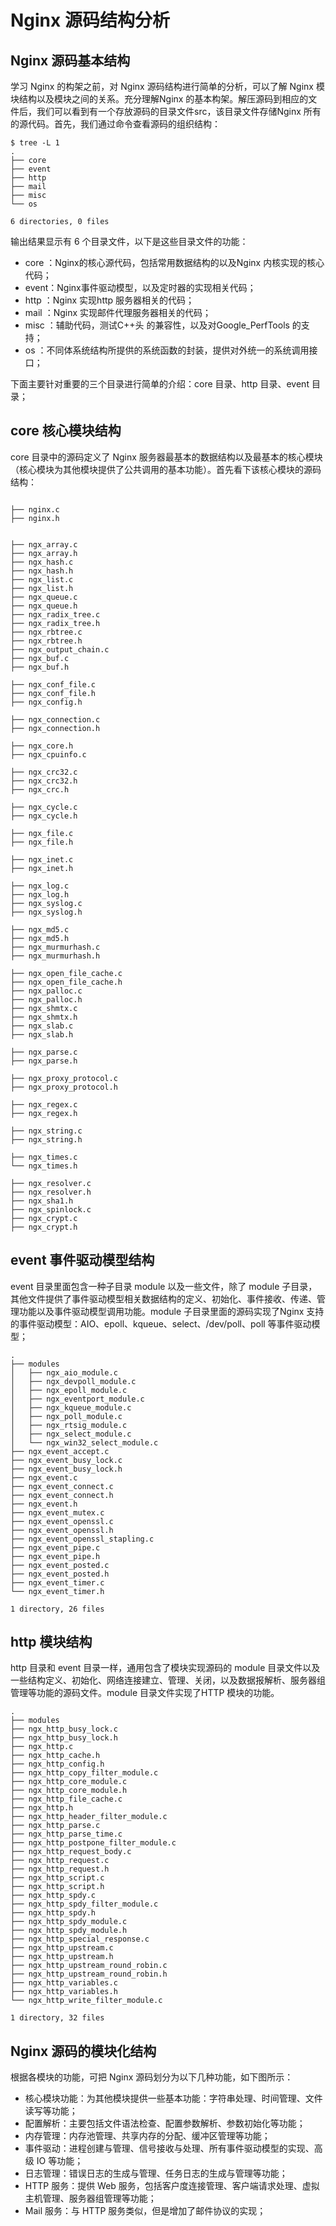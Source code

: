 # Nginx 源码结构分析

## Nginx 源码基本结构

学习 Nginx 的构架之前，对 Nginx 源码结构进行简单的分析，可以了解 Nginx 模块结构以及模块之间的关系。充分理解Nginx 的基本构架。解压源码到相应的文件后，我们可以看到有一个存放源码的目录文件src，该目录文件存储Nginx 所有的源代码。首先，我们通过命令查看源码的组织结构：

```text
$ tree -L 1
.
├── core
├── event
├── http
├── mail
├── misc
└── os

6 directories, 0 files

```

输出结果显示有 6 个目录文件，以下是这些目录文件的功能：

* core  ：Nginx的核心源代码，包括常用数据结构的以及Nginx 内核实现的核心代码；
* event：Nginx事件驱动模型，以及定时器的实现相关代码；
* http   ：Nginx 实现http 服务器相关的代码；
* mail  ：Nginx 实现邮件代理服务器相关的代码；
* misc ：辅助代码，测试C++头 的兼容性，以及对Google\_PerfTools 的支持；
* os     ：不同体系统结构所提供的系统函数的封装，提供对外统一的系统调用接口；

下面主要针对重要的三个目录进行简单的介绍：core 目录、http 目录、event 目录；

## core 核心模块结构

core 目录中的源码定义了 Nginx 服务器最基本的数据结构以及最基本的核心模块（核心模块为其他模块提供了公共调用的基本功能）。首先看下该核心模块的源码结构：

```text

├── nginx.c
├── nginx.h
	

├── ngx_array.c
├── ngx_array.h
├── ngx_hash.c
├── ngx_hash.h
├── ngx_list.c
├── ngx_list.h
├── ngx_queue.c
├── ngx_queue.h
├── ngx_radix_tree.c
├── ngx_radix_tree.h
├── ngx_rbtree.c
├── ngx_rbtree.h
├── ngx_output_chain.c
├── ngx_buf.c
├── ngx_buf.h

├── ngx_conf_file.c
├── ngx_conf_file.h
├── ngx_config.h

├── ngx_connection.c
├── ngx_connection.h

├── ngx_core.h
├── ngx_cpuinfo.c

├── ngx_crc32.c
├── ngx_crc32.h
├── ngx_crc.h

├── ngx_cycle.c
├── ngx_cycle.h

├── ngx_file.c
├── ngx_file.h

├── ngx_inet.c
├── ngx_inet.h

├── ngx_log.c
├── ngx_log.h
├── ngx_syslog.c
├── ngx_syslog.h

├── ngx_md5.c
├── ngx_md5.h
├── ngx_murmurhash.c
├── ngx_murmurhash.h

├── ngx_open_file_cache.c
├── ngx_open_file_cache.h
├── ngx_palloc.c
├── ngx_palloc.h
├── ngx_shmtx.c
├── ngx_shmtx.h
├── ngx_slab.c
├── ngx_slab.h

├── ngx_parse.c
├── ngx_parse.h

├── ngx_proxy_protocol.c
├── ngx_proxy_protocol.h

├── ngx_regex.c
├── ngx_regex.h

├── ngx_string.c
├── ngx_string.h

├── ngx_times.c
└── ngx_times.h

├── ngx_resolver.c
├── ngx_resolver.h
├── ngx_sha1.h
├── ngx_spinlock.c
├── ngx_crypt.c
├── ngx_crypt.h

```

## event 事件驱动模型结构

event 目录里面包含一种子目录 module 以及一些文件，除了 module 子目录，其他文件提供了事件驱动模型相关数据结构的定义、初始化、事件接收、传递、管理功能以及事件驱动模型调用功能。module 子目录里面的源码实现了Nginx 支持的事件驱动模型：AIO、epoll、kqueue、select、/dev/poll、poll 等事件驱动模型；

```text
.
├── modules
│   ├── ngx_aio_module.c           
│   ├── ngx_devpoll_module.c       
│   ├── ngx_epoll_module.c         
│   ├── ngx_eventport_module.c     
│   ├── ngx_kqueue_module.c        
│   ├── ngx_poll_module.c          
│   ├── ngx_rtsig_module.c         
│   ├── ngx_select_module.c        
│   └── ngx_win32_select_module.c  
├── ngx_event_accept.c
├── ngx_event_busy_lock.c
├── ngx_event_busy_lock.h
├── ngx_event.c
├── ngx_event_connect.c
├── ngx_event_connect.h
├── ngx_event.h
├── ngx_event_mutex.c
├── ngx_event_openssl.c
├── ngx_event_openssl.h
├── ngx_event_openssl_stapling.c
├── ngx_event_pipe.c
├── ngx_event_pipe.h
├── ngx_event_posted.c
├── ngx_event_posted.h
├── ngx_event_timer.c
└── ngx_event_timer.h

1 directory, 26 files

```

## http 模块结构

http 目录和 event 目录一样，通用包含了模块实现源码的 module 目录文件以及一些结构定义、初始化、网络连接建立、管理、关闭，以及数据报解析、服务器组管理等功能的源码文件。module 目录文件实现了HTTP 模块的功能。

```text
.
├── modules
├── ngx_http_busy_lock.c
├── ngx_http_busy_lock.h
├── ngx_http.c
├── ngx_http_cache.h
├── ngx_http_config.h
├── ngx_http_copy_filter_module.c
├── ngx_http_core_module.c
├── ngx_http_core_module.h
├── ngx_http_file_cache.c
├── ngx_http.h
├── ngx_http_header_filter_module.c
├── ngx_http_parse.c
├── ngx_http_parse_time.c
├── ngx_http_postpone_filter_module.c
├── ngx_http_request_body.c
├── ngx_http_request.c
├── ngx_http_request.h
├── ngx_http_script.c
├── ngx_http_script.h
├── ngx_http_spdy.c
├── ngx_http_spdy_filter_module.c
├── ngx_http_spdy.h
├── ngx_http_spdy_module.c
├── ngx_http_spdy_module.h
├── ngx_http_special_response.c
├── ngx_http_upstream.c
├── ngx_http_upstream.h
├── ngx_http_upstream_round_robin.c
├── ngx_http_upstream_round_robin.h
├── ngx_http_variables.c
├── ngx_http_variables.h
└── ngx_http_write_filter_module.c

1 directory, 32 files

```

## Nginx 源码的模块化结构

根据各模块的功能，可把 Nginx 源码划分为以下几种功能，如下图所示：

* 核心模块功能：为其他模块提供一些基本功能：字符串处理、时间管理、文件读写等功能；
* 配置解析：主要包括文件语法检查、配置参数解析、参数初始化等功能；
* 内存管理：内存池管理、共享内存的分配、缓冲区管理等功能；
* 事件驱动：进程创建与管理、信号接收与处理、所有事件驱动模型的实现、高级 IO 等功能；
* 日志管理：错误日志的生成与管理、任务日志的生成与管理等功能；
* HTTP 服务：提供 Web 服务，包括客户度连接管理、客户端请求处理、虚拟主机管理、服务器组管理等功能；
* Mail 服务：与 HTTP 服务类似，但是增加了邮件协议的实现；

